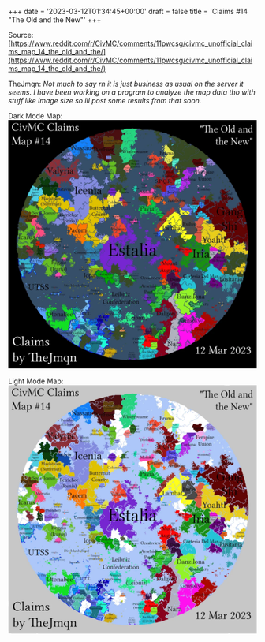 +++
date = '2023-03-12T01:34:45+00:00'
draft = false
title = 'Claims #14 "The Old and the New"'
+++

Source: [https://www.reddit.com/r/CivMC/comments/11pwcsg/civmc_unofficial_claims_map_14_the_old_and_the/](https://www.reddit.com/r/CivMC/comments/11pwcsg/civmc_unofficial_claims_map_14_the_old_and_the/)

TheJmqn: *Not much to say rn it is just business as usual on the server it seems. I have been working on a program to analyze the map data tho with stuff like image size so ill post some results from that soon.*

Dark Mode Map:
[![Claims #14](https://raw.githubusercontent.com/CivMC-Map-Archive/civmc-map-archive.github.io/refs/heads/main/static/images/CivMC-Claims-14.webp)](https://raw.githubusercontent.com/CivMC-Map-Archive/civmc-map-archive.github.io/refs/heads/main/static/images/CivMC-Claims-14.webp)

Light Mode Map:
[![Claims #14 Light](https://raw.githubusercontent.com/CivMC-Map-Archive/civmc-map-archive.github.io/refs/heads/main/static/images/CivMC-Claims-14-Light.webp)](https://raw.githubusercontent.com/CivMC-Map-Archive/civmc-map-archive.github.io/refs/heads/main/static/images/CivMC-Claims-14-Light.webp)
